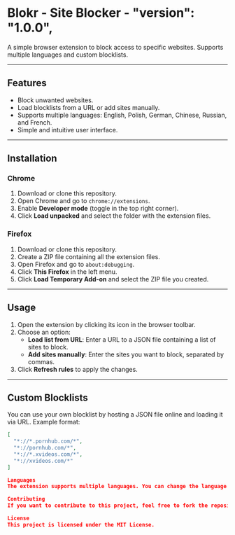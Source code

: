 # Blokr - Site Blocker  - "version": "1.0.0",

A simple browser extension to block access to specific websites. Supports multiple languages and custom blocklists.

---

## Features

- Block unwanted websites.
- Load blocklists from a URL or add sites manually.
- Supports multiple languages: English, Polish, German, Chinese, Russian, and French.
- Simple and intuitive user interface.

---

## Installation

### Chrome

1. Download or clone this repository.
2. Open Chrome and go to `chrome://extensions`.
3. Enable **Developer mode** (toggle in the top right corner).
4. Click **Load unpacked** and select the folder with the extension files.

### Firefox

1. Download or clone this repository.
2. Create a ZIP file containing all the extension files.
3. Open Firefox and go to `about:debugging`.
4. Click **This Firefox** in the left menu.
5. Click **Load Temporary Add-on** and select the ZIP file you created.

---

## Usage

1. Open the extension by clicking its icon in the browser toolbar.
2. Choose an option:
   - **Load list from URL**: Enter a URL to a JSON file containing a list of sites to block.
   - **Add sites manually**: Enter the sites you want to block, separated by commas.
3. Click **Refresh rules** to apply the changes.

---

## Custom Blocklists

You can use your own blocklist by hosting a JSON file online and loading it via URL. Example format:

```json
[
  "*://*.pornhub.com/*",
  "*://pornhub.com/*",
  "*://*.xvideos.com/*",
  "*://xvideos.com/*"
]

Languages
The extension supports multiple languages. You can change the language in the extension popup.

Contributing
If you want to contribute to this project, feel free to fork the repository and submit a pull request.

License
This project is licensed under the MIT License.
